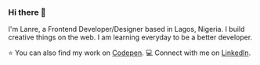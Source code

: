 ### Hi there 👋 

I'm Lanre, a Frontend Developer/Designer based in Lagos, Nigeria.  I build creative things on the web. I am learning everyday to be a better developer.
 

⭐️ You can also find my work on [Codepen](https://codepen.io/lanrewaju).
💻 Connect with me on [LinkedIn](https://www.linkedin.com/in/lanrewaju/).









<!--
**lanre-waju/lanre-waju** is a ✨ _special_ ✨ repository because its `README.md` (this file) appears on your GitHub profile.

Here are some ideas to get you started:

✔👀✔✔✔✨😆🤔🎁🐱‍👓🐱‍🐉🐱‍💻❤🌟⭐👍🚴‍♂️🚴‍♀️💻🖥💼📺


- 🔭 I’m currently working on ...
- 🌱 I’m currently learning ...
- 👯 I’m looking to collaborate on ...
- 🤔 I’m looking for help with ...
- 💬 Ask me about ...
- 📫 How to reach me: ...
- 😄 Pronouns: ...
- ⚡ Fun fact: ...
-->
